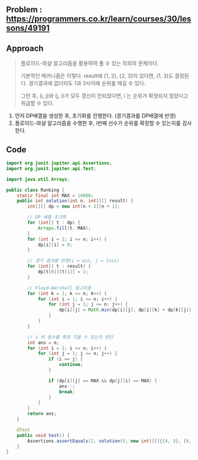## Problem : https://programmers.co.kr/learn/courses/30/lessons/49191

## Approach

> 플로이드-와샬 알고리즘을 활용하여 풀 수 있는 의외의 문제이다.
>
> 기본적인 메커니즘은 이렇다. 
> result에 {1, 2}, {2, 3}이 있다면, (1, 3)도 결정된다. 경기결과에 없더라도 1과 3사이에 순위를 매길 수 있다.
>
> 그런 후, (i, j)와 (j, i)가 모두 갱신이 안되었다면, i 는 순위가 확정되지 않았다고 취급할 수 있다.

1. 먼저 DP배열을 생성한 후, 초기화를 진행한다. (경기결과를 DP배열에 반영)
2. 플로이드-와샬 알고리즘을 수행한 후, i번째 선수가 순위를 확정할 수 있는지를 검사한다.

## Code

```java
import org.junit.jupiter.api.Assertions;
import org.junit.jupiter.api.Test;

import java.util.Arrays;

public class Ranking {
    static final int MAX = 10000;
    public int solution(int n, int[][] result) {
        int[][] dp = new int[n + 1][n + 1];

        // DP 배열 초기화
        for (int[] t : dp) {
            Arrays.fill(t, MAX);
        }
        for (int i = 1; i <= n; i++) {
            dp[i][i] = 0;
        }

        // 경기 결과를 반영(i = win, j = loss)
        for (int[] t : result) {
            dp[t[0]][t[1]] = 1;
        }

        // Floyd-Warshall 알고리즘
        for (int k = 1; k <= n; k++) {
            for (int i = 1; i <= n; i++) {
                for (int j = 1; j <= n; j++) {
                    dp[i][j] = Math.min(dp[i][j], dp[i][k] + dp[k][j]);
                }
            }
        }

        // i 의 등수를 확정 지을 수 있는지 판단
        int ans = n;
        for (int i = 1; i <= n; i++) {
            for (int j = 1; j <= n; j++) {
                if (i == j) {
                    continue;
                }

                if (dp[i][j] == MAX && dp[j][i] == MAX) {
                    ans--;
                    break;
                }
            }
        }
        return ans;
    }

    @Test
    public void test() {
        Assertions.assertEquals(2, solution(5, new int[][]{{4, 3}, {4, 2}, {3, 2}, {1, 2}, {2, 5}}));
    }
}

```

